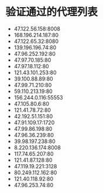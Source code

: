 # 验证通过的代理列表

 - 47.122.56.158:8008
 - 168.196.214.187:80
 - 47.122.65.32:8080
 - 139.196.196.74:80
 - 47.96.252.192:80
 - 47.97.70.185:80
 - 47.97.18.112:80
 - 121.43.101.253:80
 - 39.100.88.89:80
 - 47.99.71.210:80
 - 59.110.213.19:80
 - 156.244.0.116:55553
 - 47.105.80.6:80
 - 121.41.78.72:80
 - 42.192.51.151:80
 - 47.91.109.17:1720
 - 47.99.86.198:80
 - 47.96.36.239:80
 - 39.98.197.238:80
 - 8.220.136.174:8008
 - 117.74.65.207:80
 - 121.41.87.128:80
 - 47.119.19.221:3128
 - 80.249.112.162:80
 - 121.40.118.92:80
 - 47.96.253.74:80
